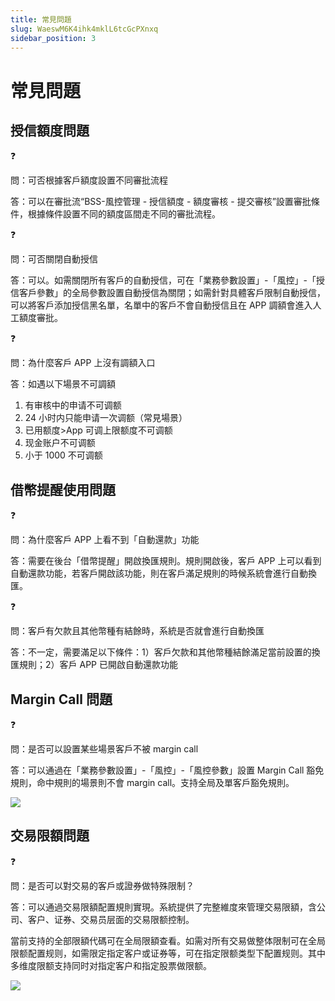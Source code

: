 ```yaml
---
title: 常見問題
slug: WaeswM6K4ihk4mklL6tcGcPXnxq
sidebar_position: 3
---
```



# 常見問題

## 授信額度問題

<div class="callout callout-bg-2 callout-border-2">
<div class='callout-emoji'>❓</div>
<p>問：可否根據客戶額度設置不同審批流程</p>
</div>

答：可以在審批流“BSS-風控管理 - 授信額度 - 額度審核 - 提交審核”設置審批條件，根據條件設置不同的額度區間走不同的審批流程。

<div class="callout callout-bg-2 callout-border-2">
<div class='callout-emoji'>❓</div>
<p>問：可否關閉自動授信</p>
</div>

答：可以。如需關閉所有客戶的自動授信，可在「業務參數設置」-「風控」-「授信客戶參數」的全局參數設置自動授信為關閉；如需針對具體客戶限制自動授信，可以將客戶添加授信黑名單，名單中的客戶不會自動授信且在 APP 調額會進入人工額度審批。

<div class="callout callout-bg-2 callout-border-2">
<div class='callout-emoji'>❓</div>
<p>問：為什麼客戶 APP 上沒有調額入口</p>
</div>

答：如遇以下場景不可調額

1. 有审核中的申请不可调额
2. 24 小时内只能申请一次调额（常見場景）
3. 已用额度&gt;App 可调上限额度不可调额
4. 现金账户不可调额
5. 小于 1000 不可调额

## 借幣提醒使用問題

<div class="callout callout-bg-2 callout-border-2">
<div class='callout-emoji'>❓</div>
<p>問：為什麼客戶 APP 上看不到「自動還款」功能</p>
</div>

答：需要在後台「借幣提醒」開啟換匯規則。規則開啟後，客戶 APP 上可以看到自動還款功能，若客戶開啟該功能，則在客戶滿足規則的時候系統會進行自動換匯。

<div class="callout callout-bg-2 callout-border-2">
<div class='callout-emoji'>❓</div>
<p>問：客戶有欠款且其他幣種有結餘時，系統是否就會進行自動換匯</p>
</div>

答：不一定，需要滿足以下條件：1）客戶欠款和其他幣種結餘滿足當前設置的換匯規則；2）客戶 APP 已開啟自動還款功能

## Margin Call 問題

<div class="callout callout-bg-2 callout-border-2">
<div class='callout-emoji'>❓</div>
<p>問：是否可以設置某些場景客戶不被 margin call</p>
</div>

答：可以通過在「業務參數設置」-「風控」-「風控參數」設置 Margin Call 豁免規則，命中規則的場景則不會 margin call。支持全局及單客戶豁免規則。

<img src="/assets/SI78bT8smor9fnx46phc8kginVd.png" src-width="3250" src-height="672" align="center"/>

## 交易限額問題

<div class="callout callout-bg-2 callout-border-2">
<div class='callout-emoji'>❓</div>
<p>問：是否可以對交易的客戶或證券做特殊限制？</p>
</div>

答：可以通過交易限額配置規則實現。系統提供了完整維度來管理交易限額，含公司、客户、证券、交易员层面的交易限额控制。

當前支持的全部限額代碼可在全局限額查看。如需对所有交易做整体限制可在全局限额配置规则，如需限定指定客户或证券等，可在指定限额类型下配置规则。其中多维度限额支持同时对指定客户和指定股票做限额。

<img src="/assets/UUYsbZeBcom6rrxO8F0clss2nah.png" src-width="3292" src-height="846" align="center"/>

